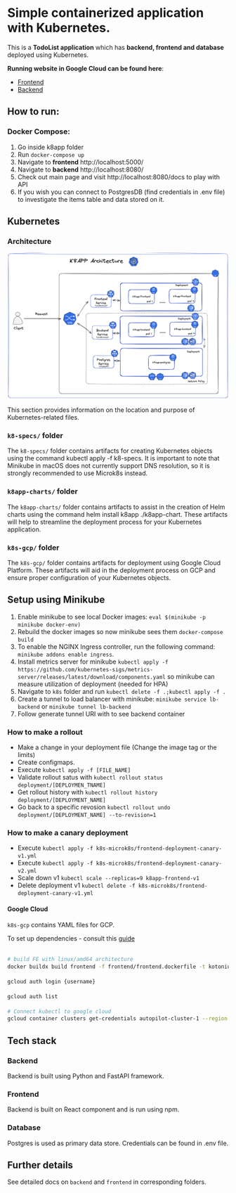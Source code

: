 # Simple containerized application with Kubernetes.

This is a **TodoList application** which has **backend, frontend and database** deployed using Kubernetes.

**Running website in Google Cloud can be found here**:

* [Frontend](http://www.k8s.codes/)
* [Backend](http://www.k8s.codes/api)

## How to run:

### Docker Compose:

1) Go inside k8app folder
2) Run ```docker-compose up```
3) Navigate to **frontend** http://localhost:5000/
3) Navigate to **backend** http://localhost:8080/
4) Check out main page and visit http://localhost:8080/docs to play with API
5) If you wish you can connect to PostgresDB (find credentials in .env file) to investigate the items table and data
   stored on it.

## Kubernetes

### Architecture

![](docs/architecture.png)

This section provides information on the location and purpose of Kubernetes-related files.

### `k8-specs/` folder

The `k8-specs/` folder contains artifacts for creating Kubernetes objects using the command kubectl apply -f k8-specs.
It is important to note that Minikube in macOS does not currently support DNS resolution, so it is strongly recommended
to use Microk8s instead.

### `k8app-charts/` folder

The `k8app-charts/` folder contains artifacts to assist in the creation of Helm charts using the command helm install
k8app ./k8app-chart. These artifacts will help to streamline the deployment process for your Kubernetes application.

### `k8s-gcp/` folder

The `k8s-gcp/` folder contains artifacts for deployment using Google Cloud Platform. These artifacts will aid in the
deployment process on GCP and ensure proper configuration of your Kubernetes objects.

## Setup using Minikube

1) Enable minikube to see local Docker images: ```eval $(minikube -p minikube docker-env)```
2) Rebuild the docker images so now minikube sees them ```docker-compose build```
3) To enable the NGINX Ingress controller, run the following command: ```minikube addons enable ingress```.
3) Install metrics server for
   minikube ```kubectl apply -f https://github.com/kubernetes-sigs/metrics-server/releases/latest/download/components.yaml```
   so minikube can measure utilization of deployment (needed for HPA)
3) Navigate to ```k8s``` folder and run ```kubectl delete -f .;kubectl apply -f .```
4) Create a tunnel to load balancer with minikube: ```minikube service lb-backend``` or ```minikube tunnel lb-backend```
5) Follow generate tunnel URI with to see backend container

### How to make a rollout

- Make a change in your deployment file (Change the image tag or the limits)
- Create configmaps.
- Execute `kubectl apply -f [FILE_NAME]`
- Validate rollout satus with `kubectl rollout status deployment/[DEPLOYMEN_TNAME]`
- Get rollout history with `kubectl rollout history deployment/[DEPLOYMENT_NAME]`
- Go back to a specific revosion `kubectl rollout undo deployment/[DEPLOYMENT_NAME] --to-revision=1`

### How to make a canary deployment

- Execute `kubectl apply -f k8s-microk8s/frontend-deployment-canary-v1.yml`
- Execute `kubectl apply -f k8s-microk8s/frontend-deployment-canary-v2.yml`
- Scale down v1 `kubectl scale --replicas=9 k8app-frontend-v1`
- Delete deployment v1 `kubectl delete -f k8s-microk8s/frontend-deployment-canary-v1.yml`

#### Google Cloud

`k8s-gcp` contains YAML files for GCP.

To set up dependencies - consult
this [guide](https://cloud.google.com/kubernetes-engine/docs/how-to/cluster-access-for-kubectl)

```bash

# build FE with linux/amd64 architecture
docker buildx build frontend -f frontend/frontend.dockerfile -t kotonium/k8app-frontend-image:1.2 --platform=linux/amd64

gcloud auth login {username} 

gcloud auth list 

# Connect kubectl to google cloud
gcloud container clusters get-credentials autopilot-cluster-1 --region us-central1
```

## Tech stack

### Backend

Backend is built using Python and FastAPI framework.

### Frontend

Backend is built on React component and is run using npm.

### Database

Postgres is used as primary data store. Credentials can be found in .env file.

## Further details

See detailed docs on ```backend``` and ```frontend``` in corresponding folders.


